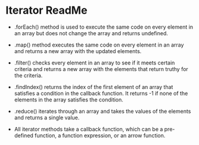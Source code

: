 # Iterator ReadMe

* .forEach() method is used to execute the same code on every element in an array but does not change the array and returns undefined.

* .map() method executes the same code on every element in an array and returns a new array with the updated elements.

* .filter() checks every element in an array to see if it meets certain criteria and returns a new array with the elements that return truthy for the criteria.

* .findIndex() returns the index of the first element of an array that satisfies a condition in the callback function. It returns -1 if none of the elements in the array satisfies the condition.

* .reduce() iterates through an array and takes the values of the elements and returns a single value.

* All iterator methods take a callback function, which can be a pre-defined function, a function expression, or an arrow function.
